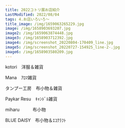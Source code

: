 ```yaml
---
title: 2022コトリ展お店紹介
LastModified: 2022/08/04
tags: 4.お店いろいろ～
title_image: /img/1659063265229.jpg
image: /img/1658903693207.jpg
image2: /img/1659063874448.jpg
image3: /img/1658903712392.jpg
image4: /img/screenshot_20220804-170409_line.jpg
image5: /img/screenshot_20220727-154925_line-2-.jpg
image6: /img/1658903580209.jpg
---
```

kotori　洋服＆雑貨

Mana　ｱﾛﾏ雑貨

タンプー工房　布小物＆雑貨

Paykar Resu　ｷｬﾝﾄﾞﾙ雑貨

miharu　　　布小物

BLUE DAISY　布小物＆ｴｺｸﾗﾌﾄ